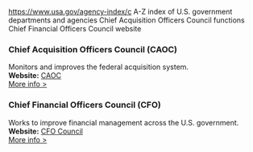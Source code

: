 

https://www.usa.gov/agency-index/c
A-Z index of U.S. government departments and agencies
Chief Acquisition Officers Council functions
Chief Financial Officers Council website

### Chief Acquisition Officers Council (CAOC)  
Monitors and improves the federal acquisition system.  
**Website:** [CAOC](https://www.acquisition.gov/cao-home)  
[More info >](https://www.usa.gov/agencies/chief-acquisition-officers-council)

### Chief Financial Officers Council (CFO)  
Works to improve financial management across the U.S. government.  
**Website:** [CFO Council](https://www.cfo.gov)  
[More info >](https://www.usa.gov/agencies/chief-financial-officers-council)

